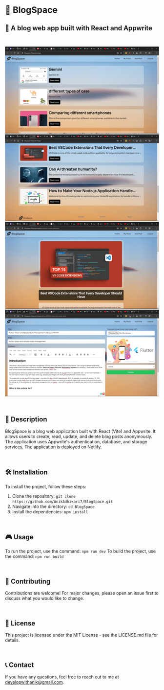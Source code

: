 # 📝 BlogSpace

## 🚀 A blog web app built with React and Appwrite

<br/>

![home1](./public/ss/home1.png)
![home2](./public/ss/home2.png)
![blog](./public/ss/blog.png)
![post](./public/ss/post.png)

<br/>

## 📖 Description

BlogSpace is a blog web application built with React (Vite) and Appwrite. It allows users to create, read, update, and delete blog posts anonymously. The application uses Appwrite's authentication, database, and storage services. The application is deployed on Netlify.

<br/>

## 🛠️ Installation

To install the project, follow these steps:

1. Clone the repository: `git clone https://github.com/AnikAdhikari7/BlogSpace.git`
2. Navigate into the directory: `cd BlogSpace`
3. Install the dependencies: `npm install`

<br/>

## 🎮 Usage

To run the project, use the command: `npm run dev`
To build the project, use the command: `npm run build`

<br/>

## 🤝 Contributing

Contributions are welcome! For major changes, please open an issue first to discuss what you would like to change.

<br/>

## 📜 License

This project is licensed under the MIT License - see the LICENSE.md file for details.

<br/>

## 📞 Contact

If you have any questions, feel free to reach out to me at developwithanik@gmail.com.

```

```
